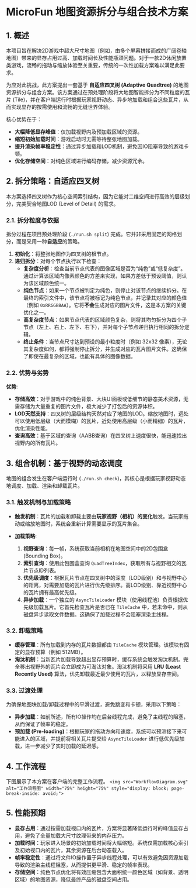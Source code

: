 # MicroFun 地图资源拆分与组合技术方案

## 1. 概述

本项目旨在解决2D游戏中超大尺寸地图（例如，由多个屏幕拼接而成的广阔卷轴地图）带来的显存占用过高、加载时间长及性能瓶颈问题。对于一款2D休闲放置类游戏，流畅的拖动与缩放体验至关重要，传统的一次性加载方案难以满足此要求。

为应对此挑战，此方案提出一套基于 **自适应四叉树 (Adaptive Quadtree)** 的地图资源拆分与组合方案。该方案通过在预处理阶段将大地图智能拆分为不同粒度的瓦片 (Tile)，并在客户端运行时根据玩家视野动态、异步地加载和组合这些瓦片，从而实现显存的按需使用和流畅的无缝世界体验。

核心优势在于：

- **大幅降低显存峰值**：仅加载视野内及预加载区域的资源。
- **缩短初始加载时间**：游戏启动时无需等待整张地图加载。
- **提升渲染帧率稳定性**：通过异步加载和LOD机制，避免因IO阻塞导致的游戏卡顿。
- **优化存储空间**：对纯色区域进行编码存储，减少资源冗余。

## 2. 拆分策略：自适应四叉树

本方案选择四叉树作为核心空间索引结构，因为它能对二维空间进行高效的层级划分，完美契合地图LOD (Level of Detail) 的需求。

### 2.1. 拆分粒度与依据

拆分过程在项目预处理阶段 (`./run.sh split`) 完成。它并非采用固定的网格划分，而是采用一种**自适应**的策略。

1. **初始化**：将整张地图作为四叉树的根节点。
2. **递归拆分**：对每个节点执行以下检查：
   * **复杂度分析**：检查当前节点代表的图像区域是否为“纯色”或“低复杂度”。通过计算该区域内像素颜色的方差来实现，如果方差低于预设阈值，则认为该区域颜色统一。
   * **纯色节点**：如果一个节点被判定为纯色，则停止对该节点的继续拆分。在最终的索引文件中，该节点将被标记为纯色节点，并记录其对应的颜色值（例如 `0xRRGGBBAA`）。它将**不会**生成对应的图片文件，这是本方案的关键优化之一。
   * **高复杂度节点**：如果节点代表的区域颜色复杂，则将其均匀拆分为四个子节点（左上、右上、左下、右下），并对每个子节点递归执行相同的拆分逻辑。
   * **终止条件**：当节点尺寸达到预设的最小粒度时（例如 32x32 像素），无论其复杂度如何，都将强制停止拆分，并生成对应的瓦片图片文件。这确保了即使在最复杂的区域，也能有具体的图像数据。

### 2.2. 优势与劣势

**优势**:

- **存储高效**：对于游戏中的纯色背景、大块UI面板或低细节的静态美术资源，无需存储为大量重复的图片文件，极大减少了打包后的资源体积。
- **LOD天然支持**：四叉树的层级结构天然对应了地图的LOD。缩放地图时，远处可以使用低层级（大而模糊）的瓦片，近处使用高层级（小而精细）的瓦片，优化渲染性能。
- **查询高效**：基于区域的查询（AABB查询）在四叉树上速度很快，能迅速找出视野内的所有瓦片。

## 3. 组合机制：基于视野的动态调度

地图的组合发生在客户端运行时 (`./run.sh check`)，其核心是根据玩家视野动态地调度、加载、渲染和卸载瓦片。

### 3.1. 触发机制与加载策略

- **触发机制**：瓦片的加载和卸载主要由**玩家视野（相机）的变化**触发。当玩家拖动或缩放地图时，系统会重新计算需要显示的瓦片集合。
- **加载策略**:

  1. **视野查询**：每一帧，系统获取当前相机在地图空间中的2D包围盒 (Bounding Box)。
  2. **索引查询**：使用此包围盒查询 `QuadTreeIndex`，获取所有与视野相交的瓦片节点ID列表。
  3. **优先级调度**：根据瓦片节点在四叉树中的深度（LOD级别）和与视野中心的距离，对需要加载的瓦片进行优先级排序。高LOD级别、靠近视野中心的瓦片拥有最高优先级。
  4. **异步加载**：一个独立的 `AsyncTileLoader` 模块（使用线程池）负责根据优先级加载瓦片。它首先检查瓦片是否已在 `TileCache` 中，若未命中，则从磁盘异步读取文件数据。这确保了加载过程不会阻塞渲染主线程。

### 3.2. 卸载策略

- **缓存管理**：所有加载到内存的瓦片数据都由 `TileCache` 模块管理。该模块有固定的显存预算（例如 512MB）。
- **淘汰机制**：当新瓦片加载导致超出显存预算时，缓存系统会触发淘汰机制。完全移出视野外的瓦片会立即成为可淘汰对象。淘汰机制将采用 **LRU (Least Recently Used)** 算法，优先卸载最近最少使用的瓦片，以释放显存空间。

### 3.3. 过渡处理

为确保地图块加载/卸载过程中的平滑过渡，避免跳变和卡顿，采用以下策略：

- **异步加载**：如前所述，所有IO操作均在后台线程完成，避免了主线程的阻塞，从而保证了帧率的稳定。
- **预加载 (Pre-loading)**：根据玩家的拖动方向和速度，系统可以预测接下来可能进入的区域，并提前将相关瓦片提交给 `AsyncTileLoader` 进行低优先级加载，进一步减少了实时加载的延迟感。

## 4. 工作流程

下图展示了本方案在客户端的完整工作流程。
`<img src="WorkflowDiagram.svg" alt="工作流程图" width="75%" height="75%" style="display: block; page-break-inside: avoid;">`

## 5. 性能预期

- **显存占用**：通过按需加载视口内的瓦片，方案将显著降低运行时的峰值显存占用，避免了全量加载大尺寸纹理带来的内存压力。
- **加载时间**：玩家进入场景的初始加载时间将大幅缩短。系统仅需加载核心索引及初始视口内的瓦片，其余资源在后台动态载入。
- **帧率稳定性**：通过将文件IO操作置于异步线程处理，可以有效避免因资源加载导致的渲染主线程阻塞，从而提供更平滑、稳定的帧率表现。
- **存储空间**：纯色节点优化将有效压缩包含大面积统一颜色区域（如背景、透明区域）的地图资源，降低最终产品的磁盘空间占用。

